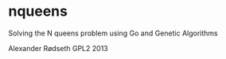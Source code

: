 nqueens
=======

Solving the N queens problem using Go and Genetic Algorithms

Alexander Rødseth
GPL2
2013
